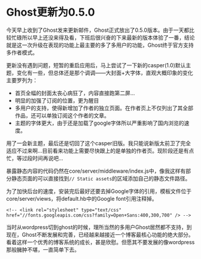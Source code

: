 # Ghost更新为0.5.0

今天早上收到了Ghost发来更新邮件，Ghost正式放出了0.5.0版本。由于一天都比较忙碌所以早上还没来得及看，下班后很兴奋的下来最新的版本体验了一番，结论就是这一次升级在表现的功能上最主要的多了多用户的功能，Ghost终于官方支持多作者模式。

更新没有遇到问题，短暂的重启应用后，马上尝试了一下新的casper(1.0)默认主题，变化有一些，但总体还是那个调调——大封面+大字体，直观大概印象的变化主要罗列为：

- 首页全幅的封面太丧心病狂了，内容直接跑第二屏...
- 明显的加强了订阅的位置，更为醒目
- 多用户的支持，使得新增加了作者的独立页面。在作者页上不仅列出了其全部作品，还可以单独订阅这个作者的文章。
- 主题的字体更大，由于还是加载了google字体所以严重影响了国内浏览的速度。

用了一会新主题，最后还是切回了这个casper旧版。我只能说新版太前卫了完全适应不过来啊...目前看来功能上需要尽快跟上的是单独的作者页。现阶段还是有点忙，等过段时间再说吧...

暴露静态内容的代码仍然在core/server/middleware/index.js中，像我这样有部分静态页面的可以直接找到`// Static assets`的区域添加自己的静态文件路径。

为了加快后台的速度，安装完后最好还要去掉Google字体的引用，模板文件位于core/server/views，将default.hb中的Google font引用注释掉。

```
<!-- <link rel="stylesheet" type="text/css" href="//fonts.googleapis.com/css?family=Open+Sans:400,300,700" /> -->
```

当时从wordpress切到ghost的时候，理所当然的多用户Ghost居然都不支持，到现在，Ghost不断发展和完善，已经越来越接近一个博客最核心功能的绝大部分。看着这样一个优秀的博客系统的成长，甚是欣慰。但愿其不要发展的像wordpress那般臃肿不堪，一直简单下去。